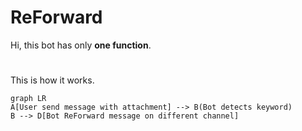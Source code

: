 # ReForward

Hi, this bot has only **one function**.
#
This is how it works.

```mermaid
graph LR
A[User send message with attachment] --> B(Bot detects keyword)
B --> D[Bot ReForward message on different channel]
```
